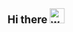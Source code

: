 ## Hi there <img src="https://emojis.slackmojis.com/emojis/images/1536351075/4594/blob-wave.gif" alt="wave" width="30"/>

<!--
**turcotte87/turcotte87** is a ✨ _special_ ✨ repository because its `README.md` (this file) appears on your GitHub profile.

Here are some ideas to get you started:

- 🔭 I’m currently working on ...
- 🌱 I’m currently learning ...
- 👯 I’m looking to collaborate on ...
- 🤔 I’m looking for help with ...
- 💬 Ask me about ...
- 📫 How to reach me: ...
- 😄 Pronouns: ...
- ⚡ Fun fact: ...
-->
